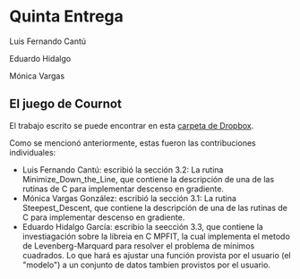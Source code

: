 Quinta Entrega
===============

Luis Fernando Cantú

Eduardo Hidalgo

Mónica Vargas

El juego de Cournot
-------------------

El trabajo escrito se puede encontrar en esta [carpeta de Dropbox](https://www.dropbox.com/sh/j43sr790kcdl5lf/AACYIRnGhhEvhlVdk7-iG9Wqa?dl=0).

Como se mencionó anteriormente, estas fueron las contribuciones individuales:
 * Luis Fernando Cantú: escribió la sección 3.2: La rutina Minimize_Down_the_Line, que contiene la descripción de una de las rutinas de C para implementar descenso en gradiente.
  * Mónica Vargas González: escribió la sección 3.1: La rutina Steepest_Descent, que contiene la descripción de una de las rutinas de C para implementar descenso en gradiente.
  * Eduardo Hidalgo García: escribio la seección 3.3, que contiene la investiagación sobre la libreia en C MPFIT, la cual implementa el metodo de Levenberg-Marquard para resolver el problema de mínimos cuadrados. Lo que hará es ajustar una función provista por el usuario (el "modelo") a un conjunto de datos tambien provistos por el usuario.